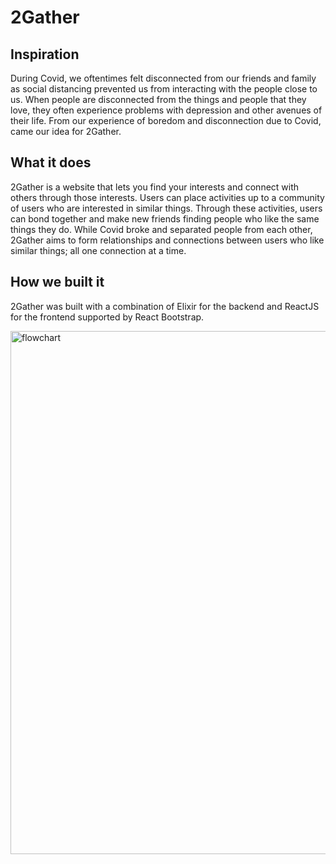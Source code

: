 # 2Gather

## Inspiration
During Covid, we oftentimes felt disconnected from our friends and family as social distancing prevented us from interacting with the people close to us. When people are disconnected from the things and people that they love, they often experience problems with depression and other avenues of their life. From our experience of boredom and disconnection due to Covid, came our idea for 2Gather.

## What it does
2Gather is a website that lets you find your interests and connect with others through those interests. Users can place activities up to a community of users who are interested in similar things. Through these activities, users can bond together and make new friends finding people who like the same things they do. While Covid broke and separated people from each other, 2Gather aims to form relationships and connections between users who like similar things; all one connection at a time.
## How we built it
2Gather was built with a combination of Elixir for the backend and ReactJS for the frontend supported by React Bootstrap. 

<img width="837" alt="flowchart" src="https://user-images.githubusercontent.com/34043950/173270431-463a7fc9-487a-4b41-875e-4f4147b5cd29.png">
